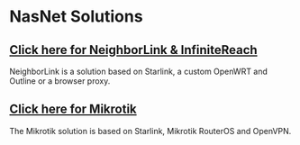 # NasNet Solutions

## [Click here for NeighborLink & InfiniteReach](neighbor-link/README.md)
NeighborLink is a solution based on Starlink, a custom OpenWRT and Outline or a browser proxy.
## [Click here for Mikrotik](mikrotik/README.md)
The Mikrotik solution is based on Starlink, Mikrotik RouterOS and OpenVPN.
